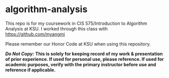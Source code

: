 # algorithm-analysis  
This repo is for my coursework in CIS 575/Introduction to Algorithm Analysis at KSU. I worked through this class with https://github.com/myangmi  

Please remember our Honor Code at KSU when using this repository.

***Do Not Copy:*** **This is solely for keeping record of my work & presentation of prior experience. If used for personal use, please reference. If used for academic purposes, verify with the primary instructor before use and reference if applicable.**  
